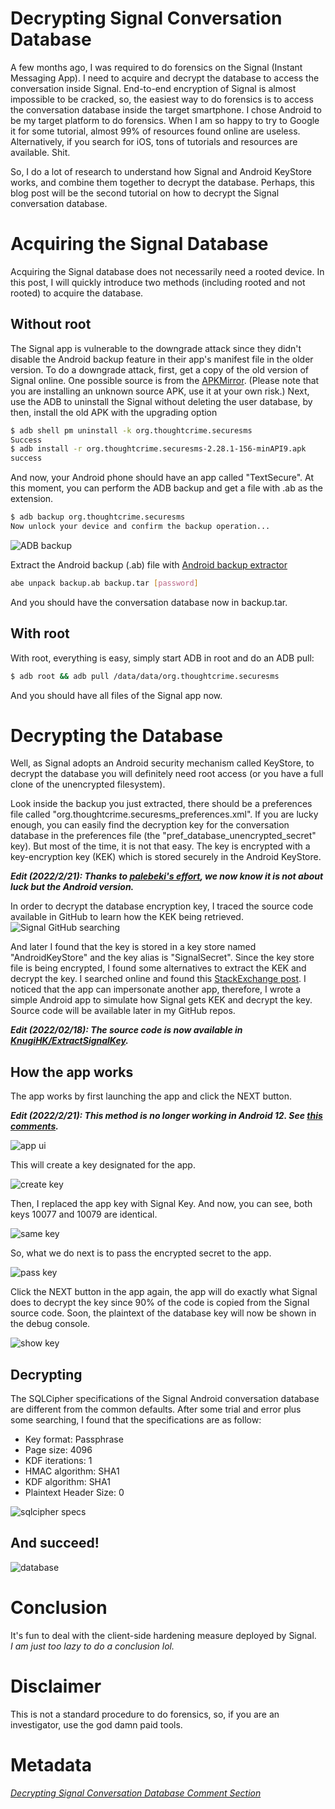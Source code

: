 # Decrypting Signal Conversation Database
A few months ago, I was required to do forensics on the Signal (Instant Messaging App). I need to acquire and decrypt the database to access the conversation inside Signal. End-to-end encryption of Signal is almost impossible to be cracked, so, the easiest way to do forensics is to access the conversation database inside the target smartphone. I chose Android to be my target platform to do forensics. When I am so happy to try to Google it for some tutorial, almost 99% of resources found online are useless. Alternatively, if you search for iOS, tons of tutorials and resources are available. Shit.

So, I do a lot of research to understand how Signal and Android KeyStore works, and combine them together to decrypt the database. Perhaps, this blog post will be the second tutorial on how to decrypt the Signal conversation database.

# Acquiring the Signal Database
Acquiring the Signal database does not necessarily need a rooted device. In this post, I will quickly introduce two methods (including rooted and not rooted) to acquire the database.
## Without root
The Signal app is vulnerable to the downgrade attack since they didn't disable the Android backup feature in their app's manifest file in the older version. To do a downgrade attack, first, get a copy of the old version of Signal online. One possible source is from the [APKMirror](https://www.apkmirror.com/apk/signal-foundation/signal-private-messenger/textsecure-2-28-1-release/). (Please note that you are installing an unknown source APK, use it at your own risk.)
Next, use the ADB to uninstall the Signal without deleting the user database, by then, install the old APK with the upgrading option
```sh
$ adb shell pm uninstall -k org.thoughtcrime.securesms
Success
$ adb install -r org.thoughtcrime.securesms-2.28.1-156-minAPI9.apk
success
```
And now, your Android phone should have an app called "TextSecure". At this moment, you can perform the ADB backup and get a file with .ab as the extension.
```sh
$ adb backup org.thoughtcrime.securesms
Now unlock your device and confirm the backup operation...
```
![ADB backup](imgs/adb_backup.png)

Extract the Android backup (.ab) file with [Android backup extractor](https://github.com/nelenkov/android-backup-extractor)
```sh
abe unpack backup.ab backup.tar [password]
```
And you should have the conversation database now in backup.tar.

## With root
With root, everything is easy, simply start ADB in root and do an ADB pull:
```sh
$ adb root && adb pull /data/data/org.thoughtcrime.securesms
```
And you should have all files of the Signal app now.

# Decrypting the Database
Well, as Signal adopts an Android security mechanism called KeyStore, to decrypt the database you will definitely need root access (or you have a full clone of the unencrypted filesystem).

Look inside the backup you just extracted, there should be a preferences file called "org.thoughtcrime.securesms_preferences.xml". If you are lucky enough, you can easily find the decryption key for the conversation database in the preferences file (the "pref_database_unencrypted_secret" key). But most of the time, it is not that easy. The key is encrypted with a key-encryption key (KEK) which is stored securely in the Android KeyStore.

***Edit (2022/2/21): Thanks to [palebeki's effort](https://github.com/KnugiHK/KnugiHK/discussions/4#discussioncomment-2220150), we now know it is not about luck but the Android version.***

In order to decrypt the database encryption key, I traced the source code available in GitHub to learn how the KEK being retrieved.
![Signal GitHub searching](imgs/search_github_signal.png)

And later I found that the key is stored in a key store named "AndroidKeyStore" and the key alias is "SignalSecret". Since the key store file is being encrypted, I found some alternatives to extract the KEK and decrypt the key. I searched online and found this [StackExchange post](https://security.stackexchange.com/a/243230). I noticed that the app can impersonate another app, therefore, I wrote a simple Android app to simulate how Signal gets KEK and decrypt the key. Source code will be available later in my GitHub repos.

***Edit (2022/02/18): The source code is now available in [KnugiHK/ExtractSignalKey](https://github.com/KnugiHK/ExtractSignalKey).***

## How the app works
The app works by first launching the app and click the NEXT button.

***Edit (2022/2/21): This method is no longer working in Android 12. See [this comments](https://github.com/KnugiHK/KnugiHK/discussions/4#discussioncomment-2220195).***

![app ui](imgs/app_ui.png)

This will create a key designated for the app.

![create key](imgs/create_key.png)

Then, I replaced the app key with Signal Key. And now, you can see, both keys 10077 and 10079 are identical.

![same key](imgs/same_key.png)

So, what we do next is to pass the encrypted secret to the app.

![pass key](imgs/pass_key.png)

Click the NEXT button in the app again, the app will do exactly what Signal does to decrypt the key since 90% of the code is copied from the Signal source code. Soon, the plaintext of the database key will now be shown in the debug console.

![show key](imgs/show_key.png)

## Decrypting
The SQLCipher specifications of the Signal Android conversation database are different from the common defaults. After some trial and error plus some searching, I found that the specifications are as follow:
* Key format: Passphrase
* Page size: 4096
* KDF iterations: 1
* HMAC algorithm: SHA1
* KDF algorithm: SHA1
* Plaintext Header Size: 0

![sqlcipher specs](imgs/sqlcipher_specs.png)

## And succeed!
![database](imgs/db.png)

# Conclusion
It's fun to deal with the client-side hardening measure deployed by Signal.  
*I am just too lazy to do a conclusion lol.*

# Disclaimer
This is not a standard procedure to do forensics, so, if you are an investigator, use the god damn paid tools.  

# Metadata
*[Decrypting Signal Conversation Database Comment Section](https://github.com/KnugiHK/KnugiHK/discussions/4)*
